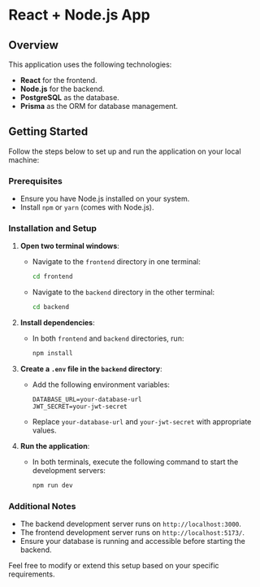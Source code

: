# React + Node.js App

## Overview

This application uses the following technologies:
- **React** for the frontend.
- **Node.js** for the backend.
- **PostgreSQL** as the database.
- **Prisma** as the ORM for database management.

## Getting Started

Follow the steps below to set up and run the application on your local machine:

### Prerequisites

- Ensure you have Node.js installed on your system.
- Install `npm` or `yarn` (comes with Node.js).

### Installation and Setup

1. **Open two terminal windows**:

   - Navigate to the `frontend` directory in one terminal:
     ```bash
     cd frontend
     ```
   - Navigate to the `backend` directory in the other terminal:
     ```bash
     cd backend
     ```

2. **Install dependencies**:

   - In both `frontend` and `backend` directories, run:
     ```bash
     npm install
     ```

3. **Create a `.env` file in the `backend` directory**:

   - Add the following environment variables:
     ```env
     DATABASE_URL=your-database-url
     JWT_SECRET=your-jwt-secret
     ```
   - Replace `your-database-url` and `your-jwt-secret` with appropriate values.

4. **Run the application**:

   - In both terminals, execute the following command to start the development servers:
     ```bash
     npm run dev
     ```

### Additional Notes

- The backend development server runs on `http://localhost:3000`.
- The frontend development server runs on `http://localhost:5173/`.
- Ensure your database is running and accessible before starting the backend.

Feel free to modify or extend this setup based on your specific requirements.

